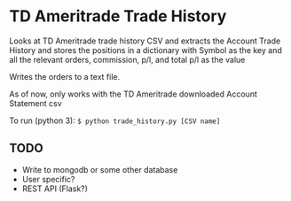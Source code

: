 # TD Ameritrade Trade History

Looks at TD Ameritrade trade history CSV and extracts the Account Trade History and stores the positions in a
dictionary with Symbol as the key and all the relevant orders, commission, p/l, and total p/l as the value

Writes the orders to a text file.

As of now, only works with the TD Ameritrade downloaded Account Statement csv

To run (python 3): ```$ python trade_history.py [CSV name]```


## TODO
* Write to mongodb or some other database
* User specific?
* REST API (Flask?)